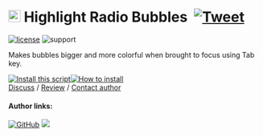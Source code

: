 # <img width=24 src="https://i.imgur.com/ribh0wE.png"> Highlight Radio Bubbles &nbsp;[![Tweet](https://img.shields.io/twitter/url/http/shields.io.svg?style=social)](https://twitter.com/intent/tweet?text=Just%20discovered%20this%20epic%20userscript!&url=https://github.com/adamlui/userscripts/tree/master/highlight-radio-bubbles&hashtags=greasemonkey,userscripts,javascript)

[![license](https://img.shields.io/badge/License-MIT-green.svg)](LICENSE.md)
![support](https://img.shields.io/badge/Support-Chrome|Firefox|Edge|Safari|Opera-989898.svg) 

Makes bubbles bigger and more colorful when brought to focus using Tab key.

<a href="https://greasyfork.org/en/scripts/26311-highlight-radio-bubbles"><img alt="Install this script" src="https://cdn.jsdelivr.net/gh/adamlui/userscripts@latest/media/images/buttons/greasy-fork/install-button.svg"></a><a href="https://greasyfork.org/en/help/installing-user-scripts"><img alt="How to install" title="How to install" src="https://cdn.jsdelivr.net/gh/adamlui/userscripts@latest/media/images/buttons/greasy-fork/help-button.svg"></a>
<br>
[Discuss](https://github.com/adamlui/userscripts/discussions) /
[Review](https://greasyfork.org/en/scripts/26311/feedback#post-discussion) /
[Contact author](https://elonsucks.org/@adam)

#### Author links:

[![GitHub](https://img.shields.io/github/followers/adamlui?label=Follow%20%40adamlui&style=social)](https://github.com/adamlui)
<a href="https://elonsucks.org/@adam"><img align="bottom" src="https://img.shields.io/mastodon/follow/109387703022229926?domain=https%3A%2F%2Felonsucks.org&style=social"></a>
